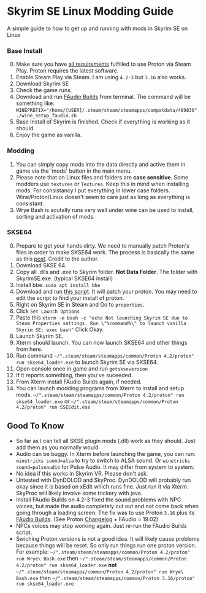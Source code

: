 # Skyrim SE Linux Modding Guide
A simple guide to how to get up and running with mods in Skyrim SE on Linux 

### Base Install
0. Make sure you have [all requirements](https://github.com/ValveSoftware/Proton/wiki/Requirements) fulfilled to use Proton via Steam Play. Proton requires the latest software.
1. Enable Steam Play via Steam. I am using `4.2-3` but `3.16` also works. 
2. Download Skyrim SE
3. Check the game runs. 
4. Download and run [FAudio Builds](https://github.com/Kron4ek/FAudio-Builds) from terminal. The command will be something like: `WINEPREFIX="/home/[USER]/.steam/steam/steamapps/compatdata/489830" ./wine_setup_faudio.sh` 
5. Base Install of Skyrim is finished. Check if everything is working as it should. 
6. Enjoy the game as vanilla.

### Modding
1. You can simply copy mods into the data directly and active them in game via the 'mods' button in the main menu. 
2. Please note that on Linux files and folders are **case sensitive**. Some modders use `textures` or `Textures`. Keep this in mind when installing mods. For consistancy I put everything in lower case folders. Wine/Proton/Linux doesn't seem to care just as long as everything is consistant. 
3. Wrye Bash is acutally runs very well under wine can be used to install, sorting and activation of mods.

### SKSE64
0. Prepare to get your hands dirty. We need to manually patch Proton's files in order to make SKSE64 work. The process is basically the same as this [post](https://www.reddit.com/r/SteamPlay/comments/9uro22/fallout_4_how_to_get_fallout_4_script_extender/). Credit to the author.
1. Download SKSE 64. 
2. Copy all .dlls and .exe to Skyrim folder. **Not Data Folder**. The folder with SkyrimSE.exe. (typical SKSE64 install)
3. Install bbe. `sudo apt install bbe`
4. Download and run [this script](https://raw.githubusercontent.com/spooknik/SkyrimSE-Linux-Modding/master/patch_proton.sh). It will patch your proton. You may need to edit the script to find your install of proton. 
5. Right on Skyrim SE in Steam and Go to `properties`. 
6. Click `Set Launch Options`
7. Paste this `xterm -e bash -c "echo Not launching Skyrim SE due to Steam Properties settings. Run \"%command%\" to launch vanilla Skyrim SE; exec bash"` Click Okay.
8. Launch Skyrim SE.
9. Xterm should launch. You can now launch SKSE64 and other things from here.
10. Run command `~/".steam/steam/steamapps/common/Proton 4.2/proton" run skse64_loader.exe` to launch Skyrim SE via SKSE64.
11. Open console once in game and run `getskseversion`
12. If it reports something, then you've suceeded. 
13. From Xterm install FAudio Builds again, if needed.
14. You can launch modding programs from Xterm to install and setup mods. `~/".steam/steam/steamapps/common/Proton 4.2/proton" run skse64_loader.exe` or  `~/".steam/steam/steamapps/common/Proton 4.2/proton" run SSEEdit.exe`

## Good To Know
* So far as I can tell all SKSE plugin mods (.dll) work as they should. Just add them as you normally would.
* Audio can be buggy. In Xterm before launching the game, you can run: `winetricks sound=alsa` to try to switch to ALSA sound. Or `winetricks sound=pulseaudio` for Pulse Audio. It may differ from system to system. 
* No idea if this works in Skyrim VR. Please don't ask. 
* Untested with DynDOLOD and SkyProc. DynDOLOD will probably run okay since it is based on xEdit which runs fine. Just run it via Xterm. SkyProc will likely involve some trickery with java. 
* Install FAudio Builds on 4.2-3 fixed the sound problems with NPC voices, but made the audio completely cut out and not come back when going through a loading screen. The fix was to use Proton `3.16` plus its [FAudio Builds](https://github.com/Kron4ek/FAudio-Builds/releases/download/19.02/faudio-19.02.tar.xz). (See Proton [Changelog](https://github.com/ValveSoftware/Proton/wiki/Changelog) + FAudio = 19.02)
* NPCs voices may stop working again. Just re-run the FAudio Builds script. 
* Swiching Proton versions is not a good idea. It will likely cause problems because things will be reset. So only run things run one proton version. For example: `~/".steam/steam/steamapps/common/Proton 4.2/proton" run Wrye\ Bash.exe` then `~/".steam/steam/steamapps/common/Proton 4.2/proton" run skse64_loader.exe` **not** `~/".steam/steam/steamapps/common/Proton 4.2/proton" run Wrye\ Bash.exe` then `~/".steam/steam/steamapps/common/Proton 3.16/proton" run skse64_loader.exe`
